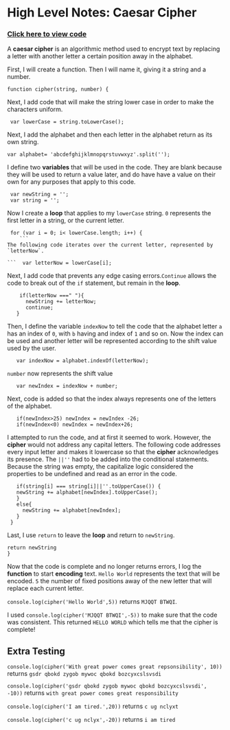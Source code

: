 # High Level Notes: Caesar Cipher

### [Click here to view code](https://github.com/kathrynljackson/frontend-module-0-capstone/blob/master/day_7/caesar_cipher.js)


A **caesar cipher** is an algorithmic method used to encrypt text by replacing a letter with another letter a certain position away in the alphabet.


First, I will create a function. Then I will name it, giving it a string and a number.

```
function cipher(string, number) {
  ```
Next, I add code that will make the string lower case in order to make the characters uniform.

```
 var lowerCase = string.toLowerCase();
  ```
Next, I add the alphabet and then each letter in the alphabet return as its own string.

  ```
 var alphabet= 'abcdefghijklmnopqrstuvwxyz'.split('');
```


I define two **variables** that will be used in the code. They are blank because they will be used to return a value later, and do have have a value on their own for any purposes that apply to this code.

```  
 var newString = '';
 var string = '';
```

Now I create a **loop** that applies to my `lowerCase` string. `0` represents the first letter in a string, or the current letter.
```
 for (var i = 0; i< lowerCase.length; i++) {
    ```
The following code iterates over the current letter, represented by `letterNow`.

```  var letterNow = lowerCase[i];
```

Next, I add code that prevents any edge casing errors.`Continue` allows the code to break out of the `if` statement, but remain in the **loop**.

```
    if(letterNow ===" "){
      newString += letterNow;
      continue;
   }
   ```

Then, I define the variable `indexNow` to tell the code that the alphabet letter `a` has an index of `0`, with `b` having and index of `1` and so on. Now the index can be used and another letter will be represented according to the shift value used by the user.

```   
   var indexNow = alphabet.indexOf(letterNow);
   ```

`number` now represents the shift value

```  
   var newIndex = indexNow + number;

  ```
Next, code is added so that the index always represents one of the letters of the alphabet.

```  
   if(newIndex>25) newIndex = newIndex -26;
   if(newIndex<0) newIndex = newIndex+26;
   ```

I attempted to run the code, and at first it seemed to work. However, the **cipher** would not address any capital letters. The following code addresses every input letter and makes it lowercase so that the **cipher** acknowledges its presence. The `||''` had to be added into the conditional statements. Because the string was empty, the capitalize logic considered the properties to be undefined and read as an error in the code.

```
   if(string[i] === string[i]||''.toUpperCase()) {
   newString += alphabet[newIndex].toUpperCase();
   }
   else{
     newString += alphabet[newIndex];
   }
 }
```

 Last, I use `return` to leave the **loop** and return to `newString`.

 ```
 return newString
}
```

Now that the code is complete and no longer returns errors, I log the **function** to start **encoding** text. `Hello World` represents the text that will be encoded. `5` the number of fixed positions away of the new letter that will replace each current letter.


`console.log(cipher('Hello World',5))` returns `MJQQT BTWQI`.


I used `console.log(cipher('MJQQT BTWQI',-5))` to make sure that the code was consistent. This returned `HELLO WORLD` which tells me that the cipher is complete!

## Extra Testing

`console.log(cipher('With great power comes great repsonsibility', 10))` returns `gsdr qbokd zygob mywoc qbokd bozcyxcslsvsdi`

`console.log(cipher('gsdr qbokd zygob mywoc qbokd bozcyxcslsvsdi', -10))` returns `with great power comes great responsibility`


`console.log(cipher('I am tired.',20))` returns `c ug nclyxt`

`console.log(cipher('c ug nclyx',-20))` returns `i am tired`
